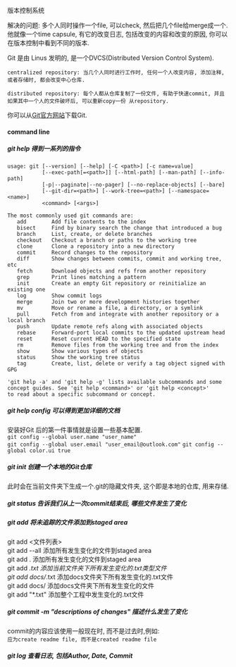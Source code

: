 版本控制系统  

解决的问题: 多个人同时操作一个file, 可以check, 然后把几个file给merge成一个.  
          他就像一个time capsule, 有它的改变日志, 包括改变的内容和改变的原因, 你可以在版本控制中看到不同的版本.  



Git 是由 Linus 发明的, 是一个DVCS(Distributed Version Control System).

`centralized repository: 当几个人同时进行工作时, 任何一个人改变内容, 添加注释, 或者存储时, 都会改变中心仓库.`  

`distributed repository: 每个人都从仓库复制了一份文件, 有助于快速commit, 并且如果其中一个人的文件破坏后, 可以重新copy一份
  从repository.`

你可以从[Git官方网站](http://git-scm.com/)下载Git.

#### command line

##### git help  得到一系列的指令
    usage: git [--version] [--help] [-C <path>] [-c name=value]  
               [--exec-path[=<path>]] [--html-path] [--man-path] [--info-path]  
               [-p|--paginate|--no-pager] [--no-replace-objects] [--bare]  
               [--git-dir=<path>] [--work-tree=<path>] [--namespace=<name>]  
               <command> [<args>]  

    The most commonly used git commands are:  
       add        Add file contents to the index  
       bisect     Find by binary search the change that introduced a bug  
       branch     List, create, or delete branches  
       checkout   Checkout a branch or paths to the working tree  
       clone      Clone a repository into a new directory  
       commit     Record changes to the repository  
       diff       Show changes between commits, commit and working tree, etc  
       fetch      Download objects and refs from another repository  
       grep       Print lines matching a pattern  
       init       Create an empty Git repository or reinitialize an existing one  
       log        Show commit logs  
       merge      Join two or more development histories together  
       mv         Move or rename a file, a directory, or a symlink  
       pull       Fetch from and integrate with another repository or a local branch  
       push       Update remote refs along with associated objects  
       rebase     Forward-port local commits to the updated upstream head  
       reset      Reset current HEAD to the specified state  
       rm         Remove files from the working tree and from the index  
       show       Show various types of objects  
       status     Show the working tree status  
       tag        Create, list, delete or verify a tag object signed with GPG  

    'git help -a' and 'git help -g' lists available subcommands and some  
    concept guides. See 'git help <command>' or 'git help <concept>'  
    to read about a specific subcommand or concept.  

##### git help config  可以得到更加详细的文档
安装好Git 后的第一件事情就是设置一些基本配置.  
  `git config --global user.name "user_name"`  
  `git config --global user.email "user_email@outlook.com"`
  `git config --global color.ui true`

##### git init 创建一个本地的Git仓库
此时会在当前文件夹下生成一个.git的隐藏文件夹, 这个即是本地的仓库, 用来存储.  

##### git status 告诉我们从上一次commit结束后, 哪些文件发生了变化

##### git add 将未追踪的文件添加到staged area
git add <文件列表>  
git add --all 添加所有发生变化的文件到staged area  
git add . 添加所有发生变化的文件到staged area  
git add *.txt 添加当前文件夹下所有发生变化的.txt类型文件  
git add docs/*.txt 添加docs文件夹下所有发生变化的.txt文件  
git add docs/ 添加docs文件夹下所有发生变化的文件  
git add "*.txt"  添加整个工程中发生变化的.txt文件

##### git commit -m "descriptions of changes" 描述什么发生了变化
commit的内容应该使用一般现在时, 而不是过去时,例如:  
`应为create readme file, 而不是created readme file`  

##### git log 查看日志, 包括Author, Date, Commit
